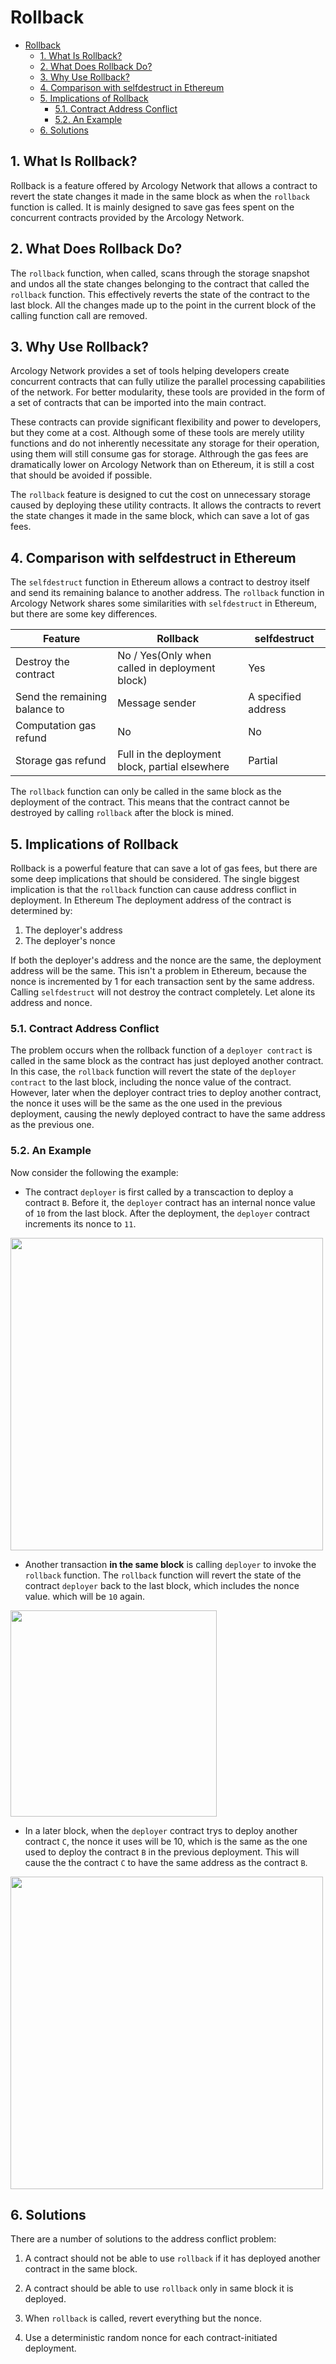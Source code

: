 
# Rollback
- [Rollback](#rollback)
  - [1. What Is Rollback?](#1-what-is-rollback)
  - [2. What Does Rollback Do?](#2-what-does-rollback-do)
  - [3. Why Use Rollback?](#3-why-use-rollback)
  - [4. Comparison with selfdestruct in Ethereum](#4-comparison-with-selfdestruct-in-ethereum)
  - [5. Implications of Rollback](#5-implications-of-rollback)
    - [5.1. Contract Address Conflict](#51-contract-address-conflict)
    - [5.2. An Example](#52-an-example)
  - [6. Solutions](#6-solutions)

## 1. What Is Rollback?

Rollback is a feature offered by Arcology Network that allows a contract to revert the state changes it made in the same block as when the `rollback` function is called. It is mainly designed to save gas fees spent on the concurrent contracts provided by the Arcology Network.

## 2. What Does Rollback Do?

The `rollback` function, when called, scans through the storage snapshot and undos all the state changes belonging to the contract that called the `rollback` function. This effectively reverts the state of the contract to the last block. All the changes made up to the point in the current block of the calling function call are removed.

## 3. Why Use Rollback?

Arcology Network provides a set of tools helping developers create concurrent contracts that can fully utilize the parallel processing capabilities of the network. For better modularity, these tools are provided in the form of a set of contracts that can be imported into the main contract. 

These contracts can provide significant flexibility and power to developers, but they come at a cost. Although some of these tools are merely utility functions and do not inherently necessitate any storage for their operation, using them will still consume gas for storage. Althrough the gas fees are dramatically lower on Arcology Network than on Ethereum, it is still a cost that should be avoided if possible.

The `rollback` feature is designed to cut the cost on unnecessary storage caused by deploying these utility contracts. It allows the contracts to revert the state changes it made in the same block, which can save a lot of gas fees.

## 4. Comparison with selfdestruct in Ethereum

The `selfdestruct` function in Ethereum allows a contract to destroy itself and send its remaining balance to another address. The `rollback` function in Arcology Network shares some similarities with `selfdestruct` in Ethereum, but there are some key differences.

| Feature | Rollback | selfdestruct |
| --- | --- | --- |
| Destroy the contract | No / Yes(Only when called in deployment block) | Yes |
| Send the remaining balance to | Message sender | A specified address |
|Computation gas refund | No | No |
|Storage gas refund | Full in the deployment block, partial elsewhere | Partial |

The `rollback` function can only be called in the same block as the deployment of the contract. This means that the contract cannot be destroyed by calling `rollback` after the block is mined.

## 5. Implications of Rollback

Rollback is a powerful feature that can save a lot of gas fees, but there are some deep implications that should be considered. The single biggest implication is that the `rollback` function can cause address conflict in deployment. In Ethereum The deployment address of the contract is determined by:

1. The deployer's address
2. The deployer's nonce

If both the deployer's address and the nonce are the same, the deployment address will be the same. This isn't a problem in Ethereum, because the nonce is incremented by 1 for each transaction sent by the same address. Calling `selfdestruct` will not destroy the contract completely. Let alone its
address and nonce.

### 5.1. Contract Address Conflict

The problem occurs when the rollback function of a `deployer contract` is called in the same block as the contract has just deployed another contract. In this case, the `rollback` function will revert the state of the `deployer contract` to the last block, including the nonce value of the contract. However, later when the deployer contract tries to deploy another contract, the nonce it uses will be the same as the one used in the previous deployment, causing the newly deployed contract to have the same address as the previous one.

### 5.2. An Example

Now consider the following the example:

- The contract `deployer` is first called by a transcaction to deploy a contract `B`. Before it, the `deployer` contract has an internal nonce value of `10` from the last block. After the deployment, the `deployer` contract increments its nonce to `11`. 

<img width="500" src="./img/first-deployment.png">
  
- Another transaction **in the same block** is calling `deployer` to invoke the `rollback` function. The `rollback` function will revert the state of the contract `deployer` back to the last block, which includes the nonce value. which will be `10` again. 
  
<img width="330" src="./img/rollback.png">

- In a later block, when the `deployer` contract trys to deploy another contract `C`, the nonce it uses will be 10, which is the same as the one used to deploy the contract `B` in the previous deployment. This will cause the the contract `C` to have the same address as the contract `B`. 

<img width="500" src="./img/second-deployment.png">

## 6. Solutions

There are a number of solutions to the address conflict problem:

1. A contract should not be able to use `rollback` if it has deployed another contract in the same block.

2. A contract should be able to use `rollback` only in same block it is deployed.

3. When `rollback` is called, revert everything but the nonce.

4. Use a deterministic random nonce for each contract-initiated deployment.

